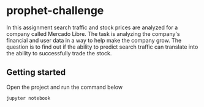 # prophet-challenge

In this assignment search traffic and stock prices are analyzed for a company called Mercado Libre.
The task is analyzing the company's financial and user data in a way to help make the company grow.
The question is to find out if the ability to predict search traffic can translate into the ability to successfully trade the stock.

## Getting started

Open the project and run the command below

```bash
jupyter notebook
```